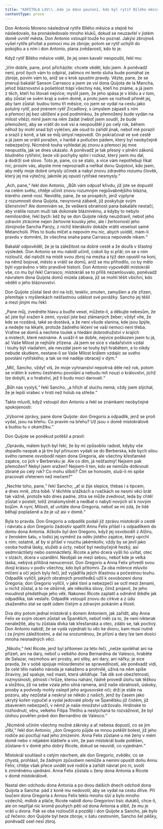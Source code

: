 ```yaml
---
title: "KAPITOLA LXV\\.,kde je dáno poučení, kdo byl rytíř Bílého měsíce, a\_vypráví se o\_osvobození dona Gregoria i\_jiných událostech\\."
contentType: prose
---
```


  

Don Antonio Moreno následoval rytíře Bílého měsíce a stejně ho následovalo, ba pronásledovalo mnoho kluků, dokud se neuzavřel v jistém domě uvnitř města. Don Antonio vstoupil touže ho poznat. Jakýsi zbrojnoš vyšel rytíře přivítat a pomoci mu ze zbroje; potom se rytíř uchýlil do pokojíku a s ním i don Antonio, plana zvědavostí, kdo to je.

Když rytíř Bílého měsíce viděl, že jej onen kavalír neopouští, řekl mu:

„Vím dobře, pane, proč přicházíte: chcete vědět, kdo jsem. A poněvadž není, proč bych vám to odpíral, zatímco mi tento sluha bude pomáhat ze zbroje, povím vám to, aniž se o krok spustím pravdy. Vězte, pane, že se jmenuji bakalář Sanson Carrasco a jsem ze vsi dona Quijota de la Mancha, jehož bláznovství a pošetilost trápí všechny nás, kteří ho známe, a já jsem z těch, kteří ho litovali nejvíce; myslil jsem, že jeho spása je v klidu a v tom, aby zůstal ve svém kraji a svém domě, a proto jsem se rozhodl přimět jej, aby tam zůstal: budou tomu tři měsíce, co jsem se vydal na cestu jako potulný rytíř, pod jménem rytíř Zrcadlový, s úmyslem zápasit s ním a přemoci jej bez ublížení a pod podmínkou, že přemožený bude vydán na milost vítězi; mínil jsem na něm žádat (neboť jsem soudil, že bude přemožen), aby se vrátil do své vsi a neopouštěl ji po celý rok, během něhož by mohl snad být vyléčen; ale osud to zařídil jinak, neboť mě porazil a srazil z koně, a tak se můj úmysl nepovedl. On pokračoval ve své cestě a já jsem se vrátil poražen, v hanbě a potlučen pádem, který byl neobyčejně nebezpečný. Nicméně touha vyhledat jej znovu a přemoci jej mne neopustila, jak se dnes ukázalo. A poněvadž je tak přesný v plnění zákonů bludného rytířství, beze vší pochyby splní i rozkaz, který jsem mu dal, a dodrží své slovo. Toto je, pane, co se stalo, a více vám nepotřebuji říkat nic; prosím vás, abyste mne neprozradil a neříkal donu Quijotovi, kdo jsem, aby měly moje dobré úmysly účinek a nabyl znovu zdravého rozumu člověk, který jej má výtečný, jakmile jej opustí rytířské nesmysly.“

„Ach, pane,“ řekl don Antonio, „Bůh vám odpusť křivdu, jíž jste se dopustil na celém světu, chtěje učinit znovu rozumným nejpůvabnějšího blázna, kterého země nosí. Nevidíte, pane, že se prospěch, jenž vyplyne z rozumnosti dona Quijota, nevyrovná zábavě, již poskytuje svým šílenstvím? Ale domnívám se, že veškerá obratnost pana bakaláře nestačí, aby vrátila rozum muži tak dokonale bláznivému, a kdyby to nebylo nemilosrdné, řekl bych: kéž by se don Quijote nikdy neuzdravil, neboť jeho zdravím ztrácíme nejen žertovné kousky jeho, ale i žertovnosti jeho zbrojnoše Sancha Panzy, z nichž kterákoliv dokáže vrátit veselost samé Melancholii. Přes to budu mlčet a nepovím mu nic, abych uviděl, mám-li pravdu v domnění, že všechna snaha pana Carrasca nepovede nikam.“

Bakalář odpověděl, že je ta záležitost na dobré cestě a že doufá v šťastný výsledek. Don Antonio se mu nabídl učinit, cokoli by si přál; on se s ním rozloučil, dal naložit na místě svou zbroj na mezka a týž den opustil na koni, na němž bojoval, město a vrátil se domů, aniž se mu přihodilo, co by mělo býti vyprávěno v této pravdivé historii. Don Antonio vypověděl místokráli vše, co mu byl řekl Carrasco; místokráli se to příliš nezamlouvalo, poněvadž návratem dona Quijota domů mizela zábava, jíž se mohli těšit všichni, kdo věděli o jeho bláznovství.

Don Quijote zůstal šest dní na loži, teskliv, smuten, zamyšlen a zle zřízen, přemítaje v myšlenkách nešťastnou událost své porážky. Sancho jej těšil a mezi jiným mu řekl:

„Pane můj, zvedněte hlavu a buďte vesel, můžete-li, a děkujte nebesům, že ač jste byl sražen k zemi, vyvázl jste bez zlámaných žeber; vždyť víte, že kde se rozdává, také se dostává, a že není všude slanina, kde jsou špýle, a nedejte na lékaře, protože žádného léčení ve vaší nemoci není třeba. Vraťme se domů a nechme toulek a hledání dobrodružství v krajích a místech, které neznáme. A uváží-li se dobře, nejvíce poškozen jsem tu já, ač Vaše Milost je nejhůře zřízena. Já jsem se sice s vladařstvím vzdal i touhy být vladařem, ale nevzdal jsem se touhy být hrabětem, a to nikdy nebude skutkem, nestane-li se Vaše Milost králem vzdajíc se svého povolání rytířského; a tak se mé naděje obracejí v dým.“

„Mlč, Sancho, vždyť víš, že moje vyhnanství nepotrvá déle než rok, potom se vrátím k svému čestnému povolání a nebudu mít nouzi o království, jichž lze dobýti, a o hrabství, jež ti budu moci darovati.“

„Bůh nás vyslyš,“ řekl Sancho, „a hřích ať sluchu nemá; vždy jsem slýchal, že je lepší vrabec v hrsti než holub na střeše.“

Takto mluvili, když vstoupil don Antonio a řekl se známkami neobyčejné spokojenosti:

„Výborné zprávy, pane done Quijote: don Gregorio a odpadlík, jenž se proň vydal, jsou na břehu. Co pravím na břehu? Už jsou v domě místokrálově a budou tu v okamžiku.“

Don Quijote se poněkud potěšil a pravil:

„Opravdu, málem bych byl řekl, že by mi způsobilo radost, kdyby vše dopadlo naopak a já tím byl přinucen vydati se do Berberska, kde bych silou svého ramene osvobodil nejen dona Gregoria, ale všechny křesťanské zajatce, co jich v Berbersku je. Ale co dím, já nešťastný! Nejsem pak přemožen? Nebyl jsem sražen? Nejsem-li ten, kdo se nemůže dotknouti zbraně po celý rok? Co mohu slíbiti? Čím se honosím, sluší-li mi spíše pracovati vřetenem než mečem?“

„Nechte toho, pane,“ řekl Sancho; „ať si žije slepice, třebas i s tipcem, a dnes mně, zítra tobě. V těchhle srážkách a rvačkách se nesmí věci brát tak vážně, protože kdo dnes padne, zítra se může zvednout, leda by chtěl zůstat v posteli, totiž zmalomyslnět a nedbat o nabytí nových sil k novým bojům. A nyní, Milosti, ať uvítáte dona Gregoria, neboť se mi zdá, že lidé běhají poplašeně a že je už asi v domě.“

Byla to pravda. Don Gregorio a odpadlík podali již zprávu místokráli o cestě i návratu a don Gregorio žádostiv spatřit Annu Felix přišel i s odpadlíkem do domu dona Antonia. Ačkoliv byl don Gregorio, když jej osvobodili z Alžíru, v ženském šatu, v lodici jej vyměnil za oděv jistého zajatce, který uprchl s ním; ostatně, ať by si přišel v rouchu jakémkoliv, vždy by se jevil jako osoba hodná lásky, služeb a úcty, neboť byl neobyčejně hezký, asi sedmnáctiletý nebo osmnáctiletý. Ricote a jeho dcera vyšli ho uvítat, otec v slzách, dcera v uzardění. Neobjali se mezi sebou, neboť kde je velká láska, nebývá přílišná nenucenost. Don Gregorio a Anna Felix přivedli svou dvojí krásou v podiv všechny, kdo byli přítomni. Za oba milence mluvilo mlčení a oči jejich byly řečí, jež vyjádřila jejich šťastnou a počestnou touhu. Odpadlík vylíčil, jakých obratných prostředků užil k osvobození dona Gregoria; don Gregorio vylíčil, v jaké tísni a nebezpečí se octl mezi ženami, u nichž zůstal, a to ne obšírně, ale několika slovy, čímž projevil, že jeho moudrost předstihuje jeho věk. Nakonec Ricote zaplatil a odměnil štědře jak odpadlíka, tak veslaře. Odpadlík vstoupil znovu do církve a z údu zkaženého stal se opět údem čistým a zdravým pokáním a lítostí.

Dva dny potom jednal místokrál s donem Antoniem, jak zařídit, aby Anna Felix se svým otcem zůstali ve Španělích, neboť měli za to, že není nikterak nenáležité, aby tu zůstala dívka tak křesťanská a otec, zdálo se, tak poctivý. Don Antonio nabídl, že se vydá vyjednati tu věc ke dvoru, kam musí nutně i za jinými záležitostmi, a dal na srozuměnou, že přízní a dary lze tam dosíci mnoha nesnadných věcí.

„Nikoliv,“ řekl Ricote, jenž byl přítomen za této řeči, „nelze spoléhat ani na přízeň, ani na dary, neboť u velkého dona Bernardina de Valesco, hraběte de Salazar, nezmohou ani prosby, ani sliby, ani dary, ani nářky; je sice pravda, že v sobě spojuje milosrdenství se spravedlností, ale poněvadž vidí, že celé tělo našeho národa je nakaženo a prohnilé, užívá na něm spíše žíraviny, jež spaluje, než masti, která uklidňuje. Tak dík své obezřetnosti, rozmyslnosti, pilnosti i hrůze, kterou nahání, řádně provedl úlohu tak těžkou a složitou, již na sebe vzala jeho silná ramena, aniž naše obratnosti, úskoky, prosby a podvody mohly oslepit jeho argusovské oči; drží je stále na pozoru, aby nezůstal a neskryl se někdo z našich, jenž by časem jako ukrytý kořen vypučel a vydal jedovaté plody ve Španělsku již čistém, již zbaveném nebezpečí, v němž je naše množství udržovalo. Hrdinské to rozhodnutí, věru, velkého Filipa Třetího a neslýchaná to rozvážnost, že byl úlohou pověřen právě don Bernardino de Valesco.“

„Nicméně učiním všechny možné zákroky a ať nebesa dopustí, co se jim zlíbí,“ řekl don Antonio; „don Gregorio půjde se mnou potěšit bolest, již jeho rodiče asi pociťují nad jeho zmizením. Anna Felix zůstane u mé ženy v mém domě nebo v nějakém klášteře a vím, že pan místokrál bude potěšen, zůstane-li v domě jeho dobrý Ricote, dokud se neuvidí, co vyjednám.“

Místokrál souhlasil s celým návrhem, ale don Gregorio, zvěděv, co se chystá, prohlásil, že žádným způsobem nemůže a nemíní opustit doňu Annu Felix; chtěje však přece uvidět své rodiče a zařídit návrat pro ni, svolil k zmíněnému ujednání. Anna Felix zůstala u ženy dona Antonia a Ricote v domě místokrálově.

Nastal den odchodu dona Antonia a po dvou dalších dnech odchod dona Quijota a Sancha: pád z koně mu nedovolil, aby se vydal na cestu dříve. Při loučení dona Gregoria s Annou Felix teklo mnoho slzí a bylo mnoho vzdechů, mdlob a pláče; Ricote nabídl donu Gregoriovi tisíc dukátů, chce-li, ale on nepřijal nic kromě pouhých pěti od dona Antonia a slíbil, že mu je vrátí u dvora. Pak se oba rozloučili a později i don Quijote a Sancho, jak bylo už řečeno: don Quijote byl beze zbroje, v šatu cestovním, Sancho šel pěšky, poněvadž osel nesl zbroj.
